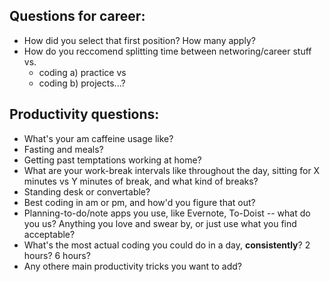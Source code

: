 
## Questions for career:
- How did you select that first position? How many apply?
- How do you reccomend splitting time between networing/career stuff vs. 
    - coding a) practice vs
    - coding b) projects...?

##  Productivity questions:

- What's your am caffeine usage like? 
- Fasting and meals? 
- Getting past temptations working at home?
- What are your work-break intervals like throughout the day, sitting for X minutes vs Y minutes of break, and what kind of breaks? 
- Standing desk or convertable?
- Best coding in am or pm, and how'd you figure that out?
- Planning-to-do/note apps you use, like Evernote, To-Doist -- what do you us? Anything you love and swear by, or just use what you find acceptable?
- What's the most actual coding you could do in a day, **consistently**? 2 hours? 6 hours?
- Any othere main productivity tricks you want to add?